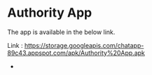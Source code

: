 # Authority App

The app is available in the below link.

Link : https://storage.googleapis.com/chatapp-89c43.appspot.com/apk/Authority%20App.apk

-

